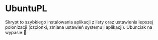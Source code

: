 # UbuntuPL
Skrypt to szybkiego instalowania aplikacji z listy oraz ustawienia lepszej polonizacji (czcionki, zmiana ustawień systemu i aplikacji). Ubunciak na wypasie 🚀
